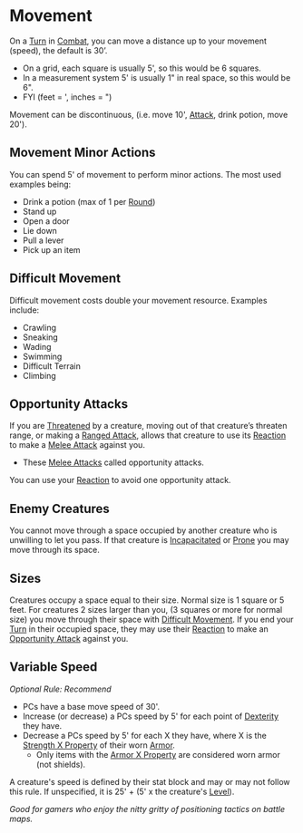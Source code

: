 # Movement

On a [Turn](Turn.md) in [Combat](Combat.md), you can move a distance up to your movement (speed), the default is 30’. 
- On a grid, each square is usually 5', so this would be 6 squares. 
- In a measurement system 5' is usually 1" in real space, so this would be 6". 
- FYI (feet = ', inches = ")

Movement can be discontinuous, (i.e. move 10', [Attack](Attack.md), drink potion, move 20').
## Movement Minor Actions
You can spend 5' of movement to perform minor actions. The most used examples being:
- Drink a potion (max of 1 per [Round](Round.md))
- Stand up
- Open a door
- Lie down
- Pull a lever
- Pick up an item
## Difficult Movement
Difficult movement costs double your movement resource. Examples include:
- Crawling
- Sneaking
- Wading
- Swimming
- Difficult Terrain
- Climbing
## Opportunity Attacks
If you are [Threatened](../Conditions/Threatened.md) by a creature, moving out of that creature’s threaten range, or making a [Ranged Attack](Ranged%20Attack.md), allows that creature to use its [Reaction](Reaction.md) to make a [Melee Attack](Melee%20Attack.md) against you.
- These [Melee Attacks](Melee%20Attack.md) called opportunity attacks.

You can use your [Reaction](Reaction.md) to avoid one opportunity attack.
## Enemy Creatures
You cannot move through a space occupied by another creature who is unwilling to let you pass. If that creature is [Incapacitated](../Conditions/Incapacitated.md) or [Prone](../Conditions/Prone.md) you may move through its space.
## Sizes
Creatures occupy a space equal to their size. Normal size is 1 square or 5 feet. For creatures 2 sizes larger than you, (3 squares or more for normal size) you move through their space with [Difficult Movement](Movement.md#Difficult%20Movement). If you end your [Turn](Turn.md) in their occupied space, they may use their [Reaction](Reaction.md) to make an [Opportunity Attack](Movement.md#Opportunity%20Attacks) against you.
## Variable Speed
*Optional Rule: Recommend*
- PCs have a base move speed of 30'.
- Increase (or decrease) a PCs speed by 5' for each point of [Dexterity](../Player%20Characters/Chosen%20Statistics/Dexterity.md) they have.
- Decrease a PCs speed by 5' for each X they have, where X is the [Strength X Property](../Items/Equipment/Individual%20Item%20Cards/Armors/Armor%20Properties/Strength%20X%20Property.md) of their worn [Armor](../Items/Equipment/Armor.md).
	- Only items with the [Armor X Property](../Items/Equipment/Individual%20Item%20Cards/Armors/Armor%20Properties/Armor%20X%20Property.md) are considered worn armor (not shields).

A creature's speed is defined by their stat block and may or may not follow this rule. If unspecified, it is 25' + (5' x the creature's [Level](../Player%20Characters/Derived%20Statistics/Level.md)).

*Good for gamers who enjoy the nitty gritty of positioning tactics on battle maps.*